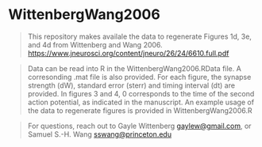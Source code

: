 # WittenbergWang2006

> This repository makes availale the data to regenerate Figures 1d, 3e, and 4d from Wittenberg and Wang 2006. 
> https://www.jneurosci.org/content/jneuro/26/24/6610.full.pdf

> Data can be read into R in the WittenbergWang2006.RData file. A corresonding .mat file is also provided.
> For each figure, the synapse strength (dW), standard error (sterr) and timing interval (dt) are provided.
> In figures 3 and 4, 0 corresponds to the time of the second action potential, as indicated in the manuscript.
> An example usage of the data to regenerate figures is provided in WittenbergWang2006.R

> For questions, reach out to Gayle Wittenberg gaylew@gmail.com, or Samuel S.-H. Wang sswang@princeton.edu


